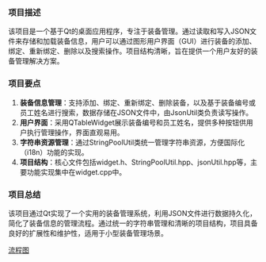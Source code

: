 ### 项目描述
该项目是一个基于Qt的桌面应用程序，专注于装备管理。通过读取和写入JSON文件来存储和加载装备信息，用户可以通过图形用户界面（GUI）进行装备的添加、绑定、重新绑定、删除以及搜索操作。项目结构清晰，旨在提供一个用户友好的装备管理解决方案。

### 项目要点
1. **装备信息管理**：支持添加、绑定、重新绑定、删除装备，以及基于装备编号或员工姓名进行搜索，数据存储在JSON文件中，由JsonUtil类负责读写操作。
2. **用户界面**：采用QTableWidget展示装备编号和员工姓名，提供多种按钮供用户执行管理操作，界面直观易用。
3. **字符串资源管理**：通过StringPoolUtil类统一管理字符串资源，方便国际化（i18n）功能的实现。
4. **项目结构**：核心文件包括widget.h、StringPoolUtil.hpp、jsonUtil.hpp等，主要功能实现集中在widget.cpp中。

### 项目总结
该项目通过Qt实现了一个实用的装备管理系统，利用JSON文件进行数据持久化，简化了装备信息的管理流程。通过统一的字符串管理和清晰的项目结构，项目具备良好的扩展性和维护性，适用于小型装备管理场景。

[流程图](.\总框架流程.jpg)
